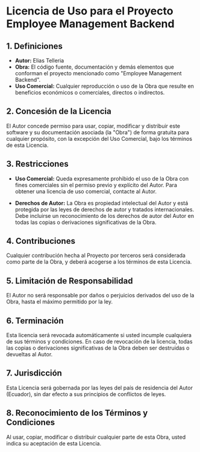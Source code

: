 # Licencia de Uso para el Proyecto Employee Management Backend

## 1. Definiciones

-   **Autor:** Elias Telleria
-   **Obra:** El código fuente, documentación y demás elementos que conforman el proyecto mencionado como "Employee Management Backend".
-   **Uso Comercial:** Cualquier reproducción o uso de la Obra que resulte en beneficios económicos o comerciales, directos o indirectos.

## 2. Concesión de la Licencia

El Autor concede permiso para usar, copiar, modificar y distribuir este software y su documentación asociada (la "Obra") de forma gratuita para cualquier propósito, con la excepción del Uso Comercial, bajo los términos de esta Licencia.

## 3. Restricciones

-   **Uso Comercial:** Queda expresamente prohibido el uso de la Obra con fines comerciales sin el permiso previo y explícito del Autor. Para obtener una licencia de uso comercial, contacte al Autor.

-   **Derechos de Autor:** La Obra es propiedad intelectual del Autor y está protegida por las leyes de derechos de autor y tratados internacionales. Debe incluirse un reconocimiento de los derechos de autor del Autor en todas las copias o derivaciones significativas de la Obra.

## 4. Contribuciones

Cualquier contribución hecha al Proyecto por terceros será considerada como parte de la Obra, y deberá acogerse a los términos de esta Licencia.

## 5. Limitación de Responsabilidad

El Autor no será responsable por daños o perjuicios derivados del uso de la Obra, hasta el máximo permitido por la ley.

## 6. Terminación

Esta licencia será revocada automáticamente si usted incumple cualquiera de sus términos y condiciones. En caso de revocación de la licencia, todas las copias o derivaciones significativas de la Obra deben ser destruidas o devueltas al Autor.

## 7. Jurisdicción

Esta Licencia será gobernada por las leyes del país de residencia del Autor (Ecuador), sin dar efecto a sus principios de conflictos de leyes.

## 8. Reconocimiento de los Términos y Condiciones

Al usar, copiar, modificar o distribuir cualquier parte de esta Obra, usted indica su aceptación de esta Licencia.
